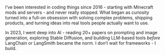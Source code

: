 I’ve been interested in coding things since 2016 - starting with Minecraft mods and servers - and never really stopped. What began as curiosity turned into a full-on obsession with solving complex problems, shipping products, and turning ideas into real tools people actually want to use.

In 2023, I went deep into AI - reading 20+ papers on prompting and image generation, exploring Stable Diffusion, and building LLM-based tools *before* LangChain or LangSmith became the norm. I don’t wait for frameworks - I build.
